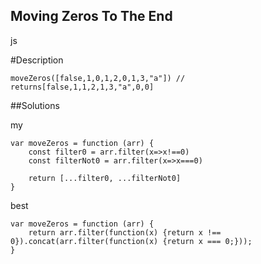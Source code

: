 ## Moving Zeros To The End
js
 
#Description

    moveZeros([false,1,0,1,2,0,1,3,"a"]) // returns[false,1,1,2,1,3,"a",0,0]


##Solutions

my

    var moveZeros = function (arr) {
        const filter0 = arr.filter(x=>x!==0)
        const filterNot0 = arr.filter(x=>x===0)
        
        return [...filter0, ...filterNot0]
    }

best

    var moveZeros = function (arr) {
        return arr.filter(function(x) {return x !== 0}).concat(arr.filter(function(x) {return x === 0;}));
    }

